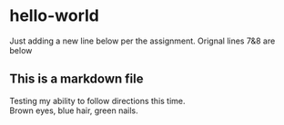 # hello-world
Just adding a new line below per the assignment.  Orignal lines 7&8 are below

## This is a markdown file


Testing my ability to follow directions this time.  
Brown eyes, blue hair, green nails.
